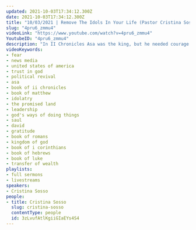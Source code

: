 ```yaml
---
updated: 2021-10-03T17:34:12.300Z
date: 2021-10-03T17:34:12.300Z
title: "10/03/2021 | Remove The Idols In Your Life (Pastor Cristina Sosso)"
slug: "4pru6_zmmu4"
videoLink: "https://www.youtube.com/watch?v=4pru6_zmmu4"
YoutubeID: "4pru6_zmmu4"
description: "In II Chronicles Asa was the king, but he needed courage to take down the idols, because all of the people were committing idolatry, so he was doing something that would've been unpopular. However the most important thing in our life has to be \"What was the instruction of the Lord?\" and that is the reason Asa focused on that. We must do the same in our life. We must take courage to remove the wicked people who are in authority, and we must remove the idols that we have in our life. For some of us the our idol is an idol of \"self\", and so long as you have that idol or any other idols in place the Holy Spirit will not empower you. Remember, the promises of God do not get delayed because of God, but it is because the people of God were not obedient to him and did not value the blessings and instructions of God. This sermon was delivered by Pastor Cristina Sosso on October 3, 2021 at Freedom Fellowship Church International."
videoKeywords:
- fear
- news media
- united states of america
- trust in god
- political revival
- asa
- book of ii chronicles
- book of matthew
- idolatry
- the promised land
- leadership
- god's ways of doing things
- saul
- david
- gratitude
- book of romans
- kingdom of god
- book of i corinthians
- book of hebrews
- book of luke
- transfer of wealth
playlists:
- full sermons
- livestreams
speakers:
- Cristina Sosso
people:
- title: Cristina Sosso
  slug: cristina-sosso
  contentType: people
  id: 3zLvufAtlKgiiGIaEYs4S4
---
```

